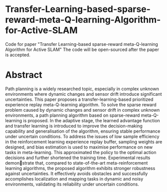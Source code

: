 # Transfer-Learning-based-sparse-reward-meta-Q-learning-Algorithm-for-Active-SLAM
Code for paper "Transfer Learning-based sparse-reward meta-Q-learning Algorithm for Active SLAM"
The code will be open-sourced after the paper is accepted.

# Abstract
Path planning is a widely researched topic, especially in complex unknown environments where dynamic changes and sensor drift introduce significant uncertainties. This paper proposes a transfer-learning-based prioritized experience replay meta-Q-learning algorithm. To solve the sparse reward problem caused by dynamic changes and sensor drift in complex unknown environments, a path planning algorithm based on sparse-reward meta-Q-learning is proposed. In the adaptive stage, the learned advantage function and transfer learning is introduced to improve the decision-making capability and generalisation of the algorithm, ensuring stable performance under uncertain conditions. To address the issues of low sample efficiency in the reinforcement learning experience replay buffer, sampling weights are designed, and bias estimation is used to maximise performance on new tasks in meta-learning. This approximated the policy to the optimal action decisions and further shortened the training time. Experimental results demonstrate that, compared to state-of-the-art meta-reinforcement learning algorithms, the proposed algorithm exhibits stronger robustness against uncertainties. It effectively avoids obstacles and successfully accomplishes localization and mapping tasks in dynamic and noisy environments, validating its reliability under uncertain conditions.
